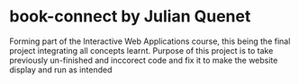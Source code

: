 # book-connect by Julian Quenet
Forming part of the Interactive Web Applications course, this being the final project integrating all concepts learnt.
Purpose of this project is to take previously un-finished and inccorect code and fix it to make the website display and run as intended
